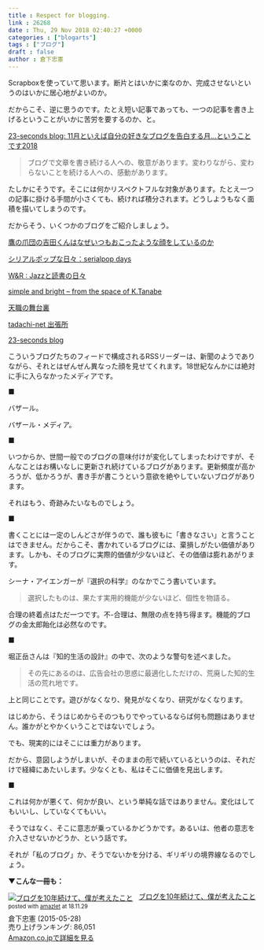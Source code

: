 ```yaml
---
title : Respect for blogging.
link : 26268
date : Thu, 29 Nov 2018 02:40:27 +0000
categories : ["blogarts"]
tags : ["ブログ"]
draft : false
author : 倉下忠憲
---
```


Scrapboxを使っていて思います。断片とはいかに楽なのか、完成させないというのはいかに居心地がよいのか。

だからこそ、逆に思うのです。たとえ短い記事であっても、一つの記事を書き上げるということがいかに苦労を要するのか、と。

<a href="http://23secblog.blogspot.com/2018/11/112018.html">23-seconds blog: 11月といえば自分の好きなブログを告白する月…ということです2018</a>

<blockquote>
ブログで文章を書き続ける人への、敬意があります。変わりながら、変わらないことを続ける人への、感動があります。
</blockquote>

たしかにそうです。そこには何かリスペクトフルな対象があります。たとえ一つの記事に掛ける手間が小さくても、続ければ積分されます。どうしようもなく面積を描いてしまうのです。

だからそう、いくつかのブログをご紹介しましょう。

<a href="http://parupisupipi.seesaa.net/">鷹の爪団の吉田くんはなぜいつもおこったような顔をしているのか</a>

<a href="http://akizukid.hatenablog.com/">シリアルポップな日々：serialpop days</a>

<a href="http://d.hatena.ne.jp/wineroses/">W&R : Jazzと読書の日々</a>

<a href="https://www.simpleandbright.net/">simple and bright – from the space of K.Tanabe</a>

<a href="http://backstage.senri4000.com/archive">天職の舞台裏</a>

<a href="http://tadachi.txt-nifty.com/blog/">tadachi-net 出張所</a>

<a href="http://23secblog.blogspot.com/">23-seconds blog</a>

こういうブログたちのフィードで構成されるRSSリーダーは、新聞のようでありながら、それとはぜんぜん異なった顔を見せてくれます。18世紀なんかには絶対に手に入らなかったメディアです。

■

バザール。

バザール・メディア。

■

いつからか、世間一般でのブログの意味付けが変化してしまったわけですが、そんなことはお構いなしに更新され続けているブログがあります。更新頻度が高かろうが、低かろうが、書き手が書こうという意欲を絶やしていないブログがあります。

それはもう、奇跡みたいなものでしょう。

■

書くことには一定のしんどさが伴うので、誰も彼もに「書きなさい」と言うことはできません。だからこそ、書かれているブログには、棄損しがたい価値があります。しかも、そのブログに実際的価値が少ないほど、その価値は膨れあがります。

シーナ・アイエンガーが『選択の科学』のなかでこう書いています。

<blockquote>選択したものは、果たす実用的機能が少ないほど、個性を物語る。</blockquote>

合理の終着点はただ一つです。不-合理は、無限の点を持ち得ます。機能的ブログの金太郎飴化は必然なのです。

■

堀正岳さんは『知的生活の設計』の中で、次のような警句を述べました。

<blockquote>
その先にあるのは、広告会社の思惑に最適化しただけの、荒廃した知的生活の荒れ地です。
</blockquote>

上と同じことです。遊びがなくなり、発見がなくなり、研究がなくなります。

はじめから、そうはじめからそのつもりでやっているならば何も問題はありません。誰かがとやかくいうことではないでしょう。

でも、現実的にはそこには重力があります。

だから、意図しようがしまいが、そのままの形で続いているというのは、それだけで経緯にあたいします。少なくとも、私はそこに価値を見出します。

■

これは何かが悪くて、何かが良い、という単純な話ではありません。変化はしてもいいし、していなくてもいい。

そうではなく、そこに意志が乗っているかどうかです。あるいは、他者の意志を介入させないかどうか、という話です。

それが「私のブログ」か、そうでないかを分ける、ギリギリの境界線なるのでしょう。

<strong>▼こんな一冊も：</strong>

<div class="amazlet-box" style="margin-bottom:0px;"><div class="amazlet-image" style="float:left;margin:0px 12px 1px 0px;"><a href="http://www.amazon.co.jp/exec/obidos/ASIN/B00YI05M1K/rashita1000-22/ref=nosim/" name="amazletlink" target="_blank"><img src="https://images-fe.ssl-images-amazon.com/images/I/41qzGeKnNEL._SL160_.jpg" alt="ブログを10年続けて、僕が考えたこと" style="border: none;" /></a></div><div class="amazlet-info" style="line-height:120%; margin-bottom: 10px"><div class="amazlet-name" style="margin-bottom:10px;line-height:120%"><a href="http://www.amazon.co.jp/exec/obidos/ASIN/B00YI05M1K/rashita1000-22/ref=nosim/" name="amazletlink" target="_blank">ブログを10年続けて、僕が考えたこと</a><div class="amazlet-powered-date" style="font-size:80%;margin-top:5px;line-height:120%">posted with <a href="http://www.amazlet.com/" title="amazlet" target="_blank">amazlet</a> at 18.11.29</div></div><div class="amazlet-detail">倉下忠憲 (2015-05-28)<br />売り上げランキング: 86,051<br /></div><div class="amazlet-sub-info" style="float: left;"><div class="amazlet-link" style="margin-top: 5px"><a href="http://www.amazon.co.jp/exec/obidos/ASIN/B00YI05M1K/rashita1000-22/ref=nosim/" name="amazletlink" target="_blank">Amazon.co.jpで詳細を見る</a></div></div></div><div class="amazlet-footer" style="clear: left"></div></div>
